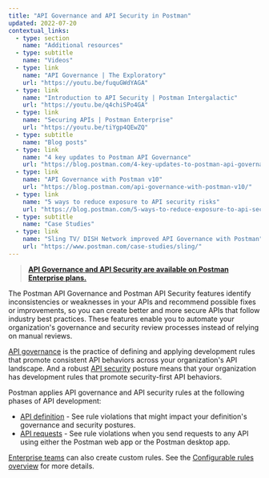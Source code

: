 ```yaml
---
title: "API Governance and API Security in Postman"
updated: 2022-07-20
contextual_links:
  - type: section
    name: "Additional resources"
  - type: subtitle
    name: "Videos"
  - type: link
    name: "API Governance | The Exploratory"
    url: "https://youtu.be/fuquGWdYAGA"
  - type: link
    name: "Introduction to API Security | Postman Intergalactic"
    url: "https://youtu.be/q4chiSPo4GA"
  - type: link
    name: "Securing APIs | Postman Enterprise"
    url: "https://youtu.be/tiYgp4QEwZQ"
  - type: subtitle
    name: "Blog posts"
  - type: link
    name: "4 key updates to Postman API Governance"
    url: "https://blog.postman.com/4-key-updates-to-postman-api-governance/"
  - type: link
    name: "API Governance with Postman v10"
    url: "https://blog.postman.com/api-governance-with-postman-v10/"
  - type: link
    name: "5 ways to reduce exposure to API security risks"
    url: "https://blog.postman.com/5-ways-to-reduce-exposure-to-api-security-risks/"
  - type: subtitle
    name: "Case Studies"
  - type: link
    name: "Sling TV/ DISH Network improved API Governance with Postman"
    url: "https://www.postman.com/case-studies/sling/"
---
```


> **[API Governance and API Security are available on Postman Enterprise plans.](https://www.postman.com/pricing)**

The Postman API Governance and Postman API Security features identify inconsistencies or weaknesses in your APIs and recommend possible fixes or improvements, so you can create better and more secure APIs that follow industry best practices. These features enable you to automate your organization's governance and security review processes instead of relying on manual reviews.

[API governance](https://www.postman.com/api-platform/api-governance/) is the practice of defining and applying development rules that promote consistent API behaviors across your organization's API landscape. And a robust [API security](https://www.postman.com/api-platform/api-security/) posture means that your organization has development rules that promote security-first API behaviors.

Postman applies API governance and API security rules at the following phases of API development:

* [API definition](/docs/api-governance/api-definition/api-definition-warnings/) - See rule violations that might impact your definition's governance and security postures.
* [API requests](/docs/api-governance/api-testing/api-testing-warnings/) - See rule violations when you send requests to any API using either the Postman web app or the Postman desktop app.

[Enterprise teams](https://www.postman.com/pricing/) can also create custom rules. See the [Configurable rules overview](/docs/api-governance/configurable-rules/configurable-rules-overview/) for more details.